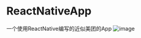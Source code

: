 # ReactNativeApp
一个使用ReactNative编写的近似美团的App
![image](https://github.com/ReactNativeApp/img/index.jpg)
